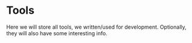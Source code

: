 # Tools

Here we will store all tools, we written/used for development. Optionally, they will also have some interesting info.